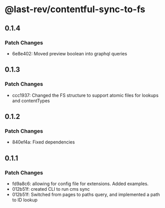 # @last-rev/contentful-sync-to-fs

## 0.1.4

### Patch Changes

- 6e8e402: Moved preview boolean into graphql queries

## 0.1.3

### Patch Changes

- ccc1937: Changed the FS structure to support atomic files for lookups and contentTypes

## 0.1.2

### Patch Changes

- 840ef4a: Fixed dependencies

## 0.1.1

### Patch Changes

- fd9a8c6: allowing for config file for extensions. Added examples.
- 012b51f: created CLI to run cms sync
- 012b51f: Switched from pages to paths query, and implemented a path to ID lookup
